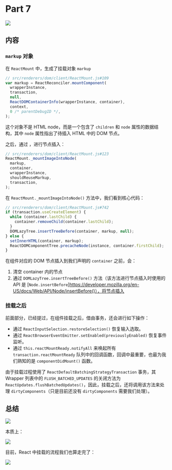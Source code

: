 # Part 7

![](https://rawgit.com/Bogdan-Lyashenko/Under-the-hood-ReactJS/master/stack/images/7/part-7.svg)

## 内容

### `markup` 对象

在 `ReactMount` 中，生成了挂载对象 `markup`

```js
// src/renderers/dom/client/ReactMount.js#109
var markup = ReactReconciler.mountComponent(
  wrapperInstance,
  transaction,
  null,
  ReactDOMContainerInfo(wrapperInstance, container),
  context,
  0 /* parentDebugID */,
);
```

这个对象不是 HTML node，而是一个包含了 `children` 和 `node` 属性的数据结构，其中 `node` 属性指出了待插入 HTML 中的 DOM 节点。

之后，通过 ，进行节点插入：

```js
// src/renderers/dom/client/ReactMount.js#123
ReactMount._mountImageIntoNode(
  markup,
  container,
  wrapperInstance,
  shouldReuseMarkup,
  transaction,
);
```

在 `ReactMount._mountImageIntoNode()` 方法中，我们看到核心代码：

```js
// src/renderers/dom/client/ReactMount.js#742
if (transaction.useCreateElement) {
  while (container.lastChild) {
    container.removeChild(container.lastChild);
  }
  DOMLazyTree.insertTreeBefore(container, markup, null);
} else {
  setInnerHTML(container, markup);
  ReactDOMComponentTree.precacheNode(instance, container.firstChild);
}
```

在组件对应的 DOM 节点插入到我们声明的 `container` 之前，会：

1. 清空 container 内的节点
2. 通过 `DOMLazyTree.insertTreeBefore()` 方法（该方法进行节点插入时使用的 API 是 [`Node.insertBefore`]https://developer.mozilla.org/en-US/docs/Web/API/Node/insertBefore()），将节点插入

### 挂载之后

前面部分，已经提过，在组件挂载之后，借由事务，还会进行如下操作：

- 通过 `ReactInputSelection.restoreSelection()` 恢复输入选取。
- 通过 `ReactBrowserEventEmitter.setEnabled(previouslyEnabled)` 恢复事件监听。
- 通过 `this.reactMountReady.notifyAll` 来唤起所有 `transaction.reactMountReady` 队列中的回调函数，回调中最重要，也最为我们熟知的是 `componentDidMount()` 函数。

由于挂载过程使用了 `ReactDefaultBatchingStrategyTransaction` 事务，其 Wrapper 列表中的 `FLUSH_BATCHED_UPDATES` 的关闭方法为 `ReactUpdates.flushBatchedUpdates()`，因此，挂载之后，还将调用该方法来处理 `dirtyComponents`（只是目前还没有 `dirtyComponents` 需要我们处理）。

## 总结

![](https://rawgit.com/Bogdan-Lyashenko/Under-the-hood-ReactJS/master/stack/images/7/part-7-B.svg)

本质上：

![](https://rawgit.com/Bogdan-Lyashenko/Under-the-hood-ReactJS/master/stack/images/7/part-7-C.svg)

目前，React 中挂载的流程我们也算走完了：

![](https://rawgit.com/Bogdan-Lyashenko/Under-the-hood-ReactJS/master/stack/images/7/mounting-parts-C.svg)